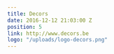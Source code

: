 ```yaml
---
title: Decors
date: 2016-12-12 21:03:00 Z
position: 5
link: http://www.decors.be
logo: "/uploads/logo-decors.png"
---
```


